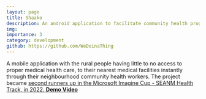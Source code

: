 ```yaml
---
layout: page
title: Shaako
description: An android application to facilitate community health programs in rural areas.
img:
importance: 3
category: development
github: https://github.com/WeDoinaThing
---
```


A mobile application with the rural people having little to no access to proper medical health care, to their nearest medical facilities instantly through their neighbourhood community health workers. The project became <u>second runners up in the Microsoft Imagine Cup - SEANM Health Track, in 2022. <a href='https://www.youtube.com/watch?v=AAKgAQp_-4Q&pp=ygUcc2hhYWtvIG1pY3Jvc29mdCBpbWFnaW5lIGN1cA%3D%3D'> <b>Demo Video</b></a>